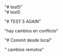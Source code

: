 "# test5"  
"# test5

"# TEST 5 AGAIN"


"hay cambios en conflicto"

"# Commit desde local"

" cambios remotos"

